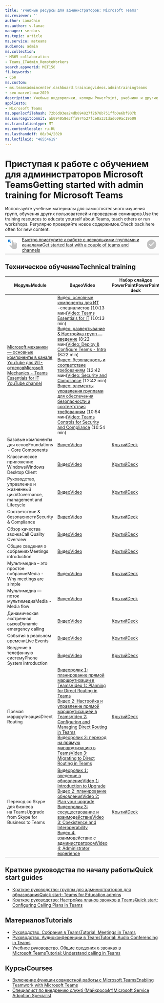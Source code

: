 ```yaml
---
title: 'Учебные ресурсы для администраторов: Microsoft Teams'
ms.reviewer: ''
author: LanaChin
ms.author: v-lanac
manager: serdars
ms.topic: article
ms.service: msteams
audience: admin
ms.collection:
- M365-collaboration
- Teams_ITAdmin_RemoteWorkers
search.appverid: MET150
f1.keywords:
- CSH
ms.custom:
- ms.teamsadmincenter.dashboard.trainingvideos.admintrainingteams
- seo-marvel-mar2020
description: Учебные видеоролики, колоды PowerPoint, учебники и другие ресурсы для администраторов о планировании, развертывании и запуске Microsoft Teams.
appliesto:
- Microsoft Teams
ms.openlocfilehash: 72b6d93ea24db094827f2b78b751ffb0e6bf907b
ms.sourcegitcommit: ab094058e3ffa974527fce8a331dad609ac19609
ms.translationtype: MT
ms.contentlocale: ru-RU
ms.lasthandoff: 08/04/2020
ms.locfileid: "46554619"
---
```

# <a name="getting-started-with-admin-training-for-microsoft-teams"></a><span data-ttu-id="f6f60-103">Приступая к работе с обучением для администраторов Microsoft Teams</span><span class="sxs-lookup"><span data-stu-id="f6f60-103">Getting started with admin training for Microsoft Teams</span></span>

<span data-ttu-id="f6f60-104">Используйте учебные материалы для самостоятельного изучения групп, обучения других пользователей и проведения семинаров.</span><span class="sxs-lookup"><span data-stu-id="f6f60-104">Use the training resources to educate yourself about Teams, teach others or run workshops.</span></span> <span data-ttu-id="f6f60-105">Регулярно проверяйте новое содержимое.</span><span class="sxs-lookup"><span data-stu-id="f6f60-105">Check back here often for new content.</span></span> 

|               |               |               |
| ------------- | ------------- | ------------- |
| ![Значок с изображением руки и стрелкой вверх](media/get-started-blue-small.svg)  | [<span data-ttu-id="f6f60-107">Быстро приступите к работе с несколькими группами и каналами</span><span class="sxs-lookup"><span data-stu-id="f6f60-107">Get started fast with a couple of teams and channels</span></span>](/MicrosoftTeams/get-started-with-teams-quick-start) | ![Значок, описывающий галочку](media/success-small.svg)  | [<span data-ttu-id="f6f60-109">Просмотр рекомендаций и видеороликов в кафе в канале облака на YouTube</span><span class="sxs-lookup"><span data-stu-id="f6f60-109">View best practice and how-to videos in the Coffee in the Cloud channel on YouTube</span></span>](https://www.youtube.com/channel/UCs2IXBqperxWVe2ozrr3Gdg/videos) | ![Значок, который показывает двух пользователей](media/users-people-small.svg)  | [<span data-ttu-id="f6f60-111">Обучение пользователей</span><span class="sxs-lookup"><span data-stu-id="f6f60-111">Get training for your users</span></span>](https://support.office.com/article/microsoft-teams-video-training-4f108e54-240b-4351-8084-b1089f0d21d7) |

<h2><span data-ttu-id="f6f60-112">Техническое обучение</span><span class="sxs-lookup"><span data-stu-id="f6f60-112">Technical training</span></span></h2>

| <span data-ttu-id="f6f60-113">Модуль</span><span class="sxs-lookup"><span data-stu-id="f6f60-113">Module</span></span> | <span data-ttu-id="f6f60-114">Видео</span><span class="sxs-lookup"><span data-stu-id="f6f60-114">Video</span></span> | <span data-ttu-id="f6f60-115">Набор слайдов PowerPoint</span><span class="sxs-lookup"><span data-stu-id="f6f60-115">PowerPoint deck</span></span>  |
| ------------ | -------------------- | -------------------- |
| [<span data-ttu-id="f6f60-116">Microsoft механики — основные компоненты в канале YouTube для ИТ-отделов</span><span class="sxs-lookup"><span data-stu-id="f6f60-116">Microsoft Mechanics - Teams Essentials for IT YouTube channel</span></span>](https://aka.ms/MicrosoftTeamsforIT) | <span data-ttu-id="f6f60-117">[Видео: основные компоненты для ИТ](https://www.youtube.com/watch?v=MfDB7VenWuA&list=PLXtHYVsvn_b_JeDjgD5XdkyHTDXdYgPGn) -специалистов (10:13 мин)</span><span class="sxs-lookup"><span data-stu-id="f6f60-117">[Video: Teams Essentials for IT](https://www.youtube.com/watch?v=MfDB7VenWuA&list=PLXtHYVsvn_b_JeDjgD5XdkyHTDXdYgPGn) (10:13 min)</span></span><br><span data-ttu-id="f6f60-118">[Видео: развертывание & Настройка групп — введение](https://www.youtube.com/watch?v=o2mlsUubIO4&list=PLXtHYVsvn_b_JeDjgD5XdkyHTDXdYgPGn&index=2) (8:22 мин)</span><span class="sxs-lookup"><span data-stu-id="f6f60-118">[Video: Deploy & Configure Teams - Intro](https://www.youtube.com/watch?v=o2mlsUubIO4&list=PLXtHYVsvn_b_JeDjgD5XdkyHTDXdYgPGn&index=2) (8:22 min)</span></span>  <br><span data-ttu-id="f6f60-119">[Видео: безопасность и соответствие требованиям](https://youtu.be/91lHNKVVvQ4) (12:42 мин)</span><span class="sxs-lookup"><span data-stu-id="f6f60-119">[Video: Security and Compliance](https://youtu.be/91lHNKVVvQ4) (12:42 min)</span></span><br><span data-ttu-id="f6f60-120">[Видео: элементы управления группами для обеспечения безопасности и соответствия требованиям](https://www.youtube.com/watch?v=Km4T4hMM__k) (10:54 мин)</span><span class="sxs-lookup"><span data-stu-id="f6f60-120">[Video: Teams Controls for Security and Compliance](https://www.youtube.com/watch?v=Km4T4hMM__k) (10:54 min)</span></span>||
| <span data-ttu-id="f6f60-121">Базовые компоненты для основ</span><span class="sxs-lookup"><span data-stu-id="f6f60-121">Foundations - Core Components</span></span> | [<span data-ttu-id="f6f60-122">Видео</span><span class="sxs-lookup"><span data-stu-id="f6f60-122">Video</span></span>](https://aka.ms/teams-foundations) | [<span data-ttu-id="f6f60-123">Крытий</span><span class="sxs-lookup"><span data-stu-id="f6f60-123">Deck</span></span>](https://aka.ms/teams-foundations-deck) |
| <span data-ttu-id="f6f60-124">Классическое приложение Windows</span><span class="sxs-lookup"><span data-stu-id="f6f60-124">Windows Desktop Client</span></span> | [<span data-ttu-id="f6f60-125">Видео</span><span class="sxs-lookup"><span data-stu-id="f6f60-125">Video</span></span>](https://aka.ms/teams-clients) | [<span data-ttu-id="f6f60-126">Крытий</span><span class="sxs-lookup"><span data-stu-id="f6f60-126">Deck</span></span>](https://aka.ms/teams-clients-deck) |
| <span data-ttu-id="f6f60-127">Руководство, управление и жизненный цикл</span><span class="sxs-lookup"><span data-stu-id="f6f60-127">Governance, management and Lifecycle</span></span> | [<span data-ttu-id="f6f60-128">Видео</span><span class="sxs-lookup"><span data-stu-id="f6f60-128">Video</span></span>](https://aka.ms/teams-governance) | [<span data-ttu-id="f6f60-129">Крытий</span><span class="sxs-lookup"><span data-stu-id="f6f60-129">Deck</span></span>](https://aka.ms/teams-governance-deck) |
| <span data-ttu-id="f6f60-130">Соответствие & безопасности</span><span class="sxs-lookup"><span data-stu-id="f6f60-130">Security & Compliance</span></span> | [<span data-ttu-id="f6f60-131">Видео</span><span class="sxs-lookup"><span data-stu-id="f6f60-131">Video</span></span>](https://aka.ms/teams-security-compliance) | [<span data-ttu-id="f6f60-132">Крытий</span><span class="sxs-lookup"><span data-stu-id="f6f60-132">Deck</span></span>](https://aka.ms/teams-security-compliance-deck) |
| <span data-ttu-id="f6f60-133">Обзор качества звонка</span><span class="sxs-lookup"><span data-stu-id="f6f60-133">Call Quality Overview</span></span> | [<span data-ttu-id="f6f60-134">Видео</span><span class="sxs-lookup"><span data-stu-id="f6f60-134">Video</span></span>](https://aka.ms/teams-quality) | [<span data-ttu-id="f6f60-135">Крытий</span><span class="sxs-lookup"><span data-stu-id="f6f60-135">Deck</span></span>](https://aka.ms/teams-quality-deck) |
| <span data-ttu-id="f6f60-136">Общие сведения о собраниях</span><span class="sxs-lookup"><span data-stu-id="f6f60-136">Meetings introduction</span></span> | [<span data-ttu-id="f6f60-137">Видео</span><span class="sxs-lookup"><span data-stu-id="f6f60-137">Video</span></span>](https://aka.ms/teams-meetings-intro) | [<span data-ttu-id="f6f60-138">Крытий</span><span class="sxs-lookup"><span data-stu-id="f6f60-138">Deck</span></span>](https://aka.ms/teams-meetings-intro-deck) |
| <span data-ttu-id="f6f60-139">Мультимедиа – это простое собрание</span><span class="sxs-lookup"><span data-stu-id="f6f60-139">Media - Why meetings are simple</span></span>|[<span data-ttu-id="f6f60-140">Видео</span><span class="sxs-lookup"><span data-stu-id="f6f60-140">Video</span></span>](https://aka.ms/media-in-teams)  | [<span data-ttu-id="f6f60-141">Крытий</span><span class="sxs-lookup"><span data-stu-id="f6f60-141">Deck</span></span>](https://aka.ms/media-in-teams-deck)|
| <span data-ttu-id="f6f60-142">Мультимедиа — поток мультимедиа</span><span class="sxs-lookup"><span data-stu-id="f6f60-142">Media - Media flow</span></span> | [<span data-ttu-id="f6f60-143">Видео</span><span class="sxs-lookup"><span data-stu-id="f6f60-143">Video</span></span>](https://aka.ms/teams-media-flows) | [<span data-ttu-id="f6f60-144">Крытий</span><span class="sxs-lookup"><span data-stu-id="f6f60-144">Deck</span></span>](https://aka.ms/teams-media-flows-deck)  |
| <span data-ttu-id="f6f60-145">Динамическая экстренная вызов</span><span class="sxs-lookup"><span data-stu-id="f6f60-145">Dynamic emergency calling</span></span> | [<span data-ttu-id="f6f60-146">Видео</span><span class="sxs-lookup"><span data-stu-id="f6f60-146">Video</span></span>](https://aka.ms/teams-dec) |  [<span data-ttu-id="f6f60-147">Крытий</span><span class="sxs-lookup"><span data-stu-id="f6f60-147">Deck</span></span>](https://aka.ms/teams-dec-deck) |
| <span data-ttu-id="f6f60-148">События в реальном времени</span><span class="sxs-lookup"><span data-stu-id="f6f60-148">Live Events</span></span> | [<span data-ttu-id="f6f60-149">Видео</span><span class="sxs-lookup"><span data-stu-id="f6f60-149">Video</span></span>](https://aka.ms/teams-live-events-session) | [<span data-ttu-id="f6f60-150">Крытий</span><span class="sxs-lookup"><span data-stu-id="f6f60-150">Deck</span></span>](https://aka.ms/teams-live-events-deck) |
| <span data-ttu-id="f6f60-151">Введение в телефонную систему</span><span class="sxs-lookup"><span data-stu-id="f6f60-151">Phone System introduction</span></span> | [<span data-ttu-id="f6f60-152">Видео</span><span class="sxs-lookup"><span data-stu-id="f6f60-152">Video</span></span>](https://aka.ms/teams-phone-system) | [<span data-ttu-id="f6f60-153">Крытий</span><span class="sxs-lookup"><span data-stu-id="f6f60-153">Deck</span></span>](https://aka.ms/teams-phone-system-deck) |
| <span data-ttu-id="f6f60-154">Прямая маршрутизация</span><span class="sxs-lookup"><span data-stu-id="f6f60-154">Direct Routing</span></span> | [<span data-ttu-id="f6f60-155">Видеоролик 1: планирование прямой маршрутизации в Teams</span><span class="sxs-lookup"><span data-stu-id="f6f60-155">Video 1: Planning for Direct Routing in Teams </span></span>](https://aka.ms/teams-dr-plan)<br>[<span data-ttu-id="f6f60-156">Видео 2: Настройка и управление прямой маршрутизацией в Teams</span><span class="sxs-lookup"><span data-stu-id="f6f60-156">Video 2: Configuring and Managing Direct Routing in Teams</span></span>](https://aka.ms/teams-dr-config)<br>[<span data-ttu-id="f6f60-157">Видеоролик 3: переход на прямую маршрутизацию в Teams</span><span class="sxs-lookup"><span data-stu-id="f6f60-157">Video 3: Migrating to Direct Routing in Teams</span></span>](https://aka.ms/teams-dr-migrate)  | [<span data-ttu-id="f6f60-158">Крытий</span><span class="sxs-lookup"><span data-stu-id="f6f60-158">Deck</span></span>](https://aka.ms/teams-direct-routing-deck) |
| <span data-ttu-id="f6f60-159">Переход со Skype для бизнеса на Teams</span><span class="sxs-lookup"><span data-stu-id="f6f60-159">Upgrade from Skype for Business to Teams</span></span> | [<span data-ttu-id="f6f60-160">Видеоролик 1: введение в обновление</span><span class="sxs-lookup"><span data-stu-id="f6f60-160">Video 1: Introduction to Upgrade</span></span>](https://aka.ms/teams-upgrade-intro)</br>[<span data-ttu-id="f6f60-161">Видео 2: планирование обновления</span><span class="sxs-lookup"><span data-stu-id="f6f60-161">Video 2: Plan your upgrade</span></span>](https://aka.ms/teams-upgrade-plan)</br>[<span data-ttu-id="f6f60-162">Видеоролик 3: сосуществование и взаимодействие</span><span class="sxs-lookup"><span data-stu-id="f6f60-162">Video 3: Coexistence and Interoperability</span></span>](https://aka.ms/teams-upgrade-coexistence-interop)</br>[<span data-ttu-id="f6f60-163">Видео 4: взаимодействие с администратором</span><span class="sxs-lookup"><span data-stu-id="f6f60-163">Video 4: Administrator experience</span></span>](https://aka.ms/teams-upgrade-admin) | [<span data-ttu-id="f6f60-164">Крытий</span><span class="sxs-lookup"><span data-stu-id="f6f60-164">Deck</span></span>](https://aka.ms/teams-upgrade-deck)|

<h2><span data-ttu-id="f6f60-165">Краткие руководства по началу работы</span><span class="sxs-lookup"><span data-stu-id="f6f60-165">Quick start guides</span></span></h2>

- [<span data-ttu-id="f6f60-166">Краткое руководство: группы для администраторов для образования</span><span class="sxs-lookup"><span data-stu-id="f6f60-166">Quick start: Teams for Education admins</span></span>](teams-quick-start-edu.yml)
- [<span data-ttu-id="f6f60-167">Краткое руководство: Настройка планов звонков в Teams</span><span class="sxs-lookup"><span data-stu-id="f6f60-167">Quick start: Configuring Calling Plans in Teams</span></span>](configuring-teams-calling-quickstartguide.md)

<h2><span data-ttu-id="f6f60-168">Материалов</span><span class="sxs-lookup"><span data-stu-id="f6f60-168">Tutorials</span></span></h2>

- [<span data-ttu-id="f6f60-169">Руководство. Собрания в Teams</span><span class="sxs-lookup"><span data-stu-id="f6f60-169">Tutorial: Meetings in Teams</span></span>](tutorial-meetings-in-teams.yml)
- [<span data-ttu-id="f6f60-170">Руководство. Аудиоконференции в Teams</span><span class="sxs-lookup"><span data-stu-id="f6f60-170">Tutorial: Audio Conferencing in Teams</span></span>](tutorial-audio-conferencing.yml)
- [<span data-ttu-id="f6f60-171">Учебное руководство. Общие сведения о звонках в Microsoft Teams</span><span class="sxs-lookup"><span data-stu-id="f6f60-171">Tutorial: Understand calling in Teams</span></span>](tutorial-calling-in-teams.yml)

<h2><span data-ttu-id="f6f60-172">Курсы</span><span class="sxs-lookup"><span data-stu-id="f6f60-172">Courses</span></span></h2>

- [<span data-ttu-id="f6f60-173">Включение функции совместной работы с Microsoft Teams</span><span class="sxs-lookup"><span data-stu-id="f6f60-173">Enabling Teamwork with Microsoft Teams</span></span>](https://aka.ms/edx-cld267x-about)
- [<span data-ttu-id="f6f60-174">Специалист по внедрению служб (Майкрософт)</span><span class="sxs-lookup"><span data-stu-id="f6f60-174">Microsoft Service Adoption Specialist</span></span>](https://aka.ms/AdoptionCert)

